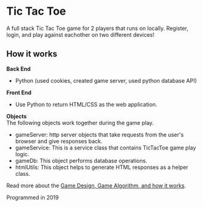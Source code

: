 # Tic Tac Toe
A full stack Tic Tac Toe game for 2 players that runs on locally. Register, login, and play against eachother on two different devices!

## How it works

**Back End**  
* Python (used cookies, created game server, used python database API)  

**Front End**  
* Use Python to return HTML/CSS as the web application. 

**Objects**  
The following objects work together during the game play.

* gameServer: http server objects that take requests from the user's browser and give responses back.
* gameService: This is a service class that contains TicTacToe game play logic.
* gameDb: This object performs database operations.
* htmlUtils: This object helps to generate HTML responses as a helper class.

Read more about the [Game Design, Game Algorithm, and how it works](https://docs.google.com/document/d/1L_UJQjNx2HcyUmsfjDECEAmbT21B2T3b-XVG56p_gJE/edit). 

Programmed in 2019
